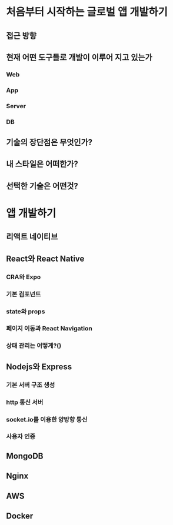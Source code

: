 # 처음부터 시작하는 글로벌 앱 개발하기

## 접근 방향

## 현재 어떤 도구들로 개발이 이루어 지고 있는가
### Web
### App
### Server
### DB

## 기술의 장단점은 무엇인가?

## 내 스타일은 어떠한가?

## 선택한 기술은 어떤것?

# 앱 개발하기 
## 리액트 네이티브
## React와 React Native
### CRA와 Expo
### 기본 컴포넌트
### state와 props
### 페이지 이동과 React Navigation
### 상태 관리는 어떻게?()

## Nodejs와 Express
### 기본 서버 구조 생성
### http 통신 서버
### socket.io를 이용한 양방향 통신 
### 사용자 인증

## MongoDB

## Nginx

## AWS

## Docker

# 

